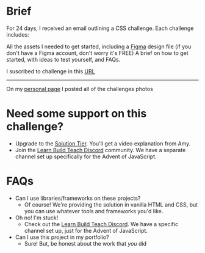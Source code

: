 # Brief

For 24 days, I received an email outlining a CSS challenge.
Each challenge includes:

All the assets I needed to get started, including a [Figma](https://www.figma.com/) design file (if you don't have a Figma account, don't worry it's FREE)
A brief on how to get started, with ideas to test yourself, and FAQs.

I suscribed to challenge in this [URL](https://www.adventofcss.com/)

---

On my [personal page](https://henryzarza.vercel.app/) I posted all of the challenges photos

# Need some support on this challenge?

- Upgrade to the [Solution Tier](http://adventofcss.com). You'll get a video explanation from Amy.
- Join the [Learn Build Teach Discord](http://learnbuildteach.com) community. We have a separate channel set up specifically for the Advent of JavaScript.

# FAQs

- Can I use libraries/frameworks on these projects?
  - Of course! We're providing the solution in vanilla HTML and CSS, but you can use whatever tools and frameworks you'd like.
- Oh no! I'm stuck!
  - Check out the [Learn Build Teach Discord](http://learnbuildteach.com). We have a specific channel set up, just for the Advent of JavaScript.
- Can I use this project in my portfolio?
  - Sure! But, be honest about the work that *you* did